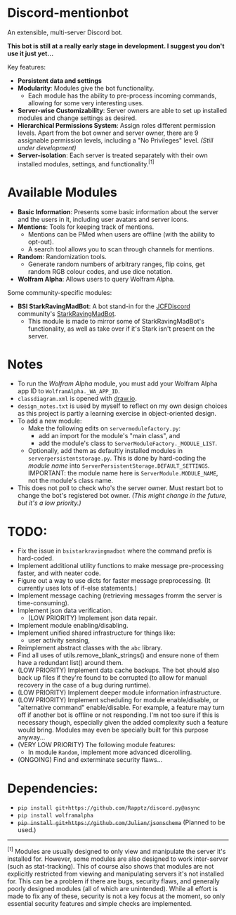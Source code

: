 # Discord-mentionbot
An extensible, multi-server Discord bot.

**This bot is still at a really early stage in development. I suggest you don't use it just yet...**

Key features:

* **Persistent data and settings**
* **Modularity**: Modules give the bot functionality.
	* Each module has the ability to pre-process incoming commands, allowing for some very interesting uses.
* **Server-wise Customizability**: Server owners are able to set up installed modules and change settings as desired.
* **Hierarchical Permissions System**: Assign roles different permission levels. Apart from the bot owner and server owner, there are 9 assignable permission levels, including a "No Privileges" level. *(Still under development)*
* **Server-isolation**: Each server is treated separately with their own installed modules, settings, and functionality.<sup>[1]</sup>

# Available Modules

* **Basic Information**: Presents some basic information about the server and the users in it, including user avatars and server icons.
* **Mentions**: Tools for keeping track of mentions.
	* Mentions can be PMed when users are offline (with the ability to opt-out).
	* A search tool allows you to scan through channels for mentions.
* **Random**: Randomization tools.
	* Generate random numbers of arbitrary ranges, flip coins, get random RGB colour codes, and use dice notation.
* **Wolfram Alpha**: Allows users to query Wolfram Alpha.

Some community-specific modules:

* **BSI StarkRavingMadBot**: A bot stand-in for the [JCFDiscord](https://www.reddit.com/r/JCFDiscord/) community's [StarkRavingMadBot](https://github.com/josh951623/StarkRavingMadBot).
	* This module is made to mirror some of StarkRavingMadBot's functionality, as well as take over if it's Stark isn't present on the server.

# Notes

* To run the *Wolfram Alpha* module, you must add your Wolfram Alpha app ID to `WolframAlpha._WA_APP_ID`.
* `classdiagram.xml` is opened with [draw.io](https://www.draw.io/).
* `design_notes.txt` is used by myself to reflect on my own design choices as this project is partly a learning exercise in object-oriented design.
* To add a new module:
	* Make the following edits on `servermodulefactory.py`:
		* add an import for the module's "main class", and
		* add the module's class to `ServerModuleFactory._MODULE_LIST`.
	* Optionally, add them as defaultly installed modules in `serverpersistentstorage.py`. This is done by hard-coding the *module name* into `ServerPersistentStorage.DEFAULT_SETTINGS`. IMPORTANT: the module name here is `ServerModule.MODULE_NAME`, not the module's class name.
* This does not poll to check who's the server owner. Must restart bot to change the bot's registered bot owner. *(This might change in the future, but it's a low priority.)*

# TODO:

* Fix the issue in `bsistarkravingmadbot` where the command prefix is hard-coded.
* Implement additional utility functions to make message pre-processing faster, and with neater code.
* Figure out a way to use dicts for faster message preprocessing. (It currently uses lots of if-else statements.)
* Implement message caching (retrieving messages fromm the server is time-consuming).
* Implement json data verification.
	* (LOW PRIORITY) Implement json data repair.
* Implement module enabling/disabling.
* Implement unified shared infrastructure for things like:
	* user activity sensing,
* Reimplement abstract classes with the `abc` library.
* Find all uses of utils.remove_blank_strings() and ensure none of them have a redundant list() around them.
* (LOW PRIORITY) Implement data cache backups. The bot should also back up files if they're found to be corrupted (to allow for manual recovery in the case of a bug during runtime).
* (LOW PRIORITY) Implement deeper module information infrastructure.
* (LOW PRIORITY) Implement scheduling for module enable/disable, or "alternative command" enable/disable. For example, a feature may turn off if another bot is offline or not responding. I'm not too sure if this is necessary though, especially given the added complexity such a feature would bring. Modules may even be specially built for this purpose anyway...
* (VERY LOW PRIORITY) The following module features:
	* In module `Random`, implement more advanced dicerolling.
* (ONGOING) Find and exterminate security flaws...

# Dependencies:

* `pip install git+https://github.com/Rapptz/discord.py@async`
* `pip install wolframalpha`
* ~~`pip install git+https://github.com/Julian/jsonschema`~~ (Planned to be used.)

---

<sup>[1]</sup> Modules are usually designed to only view and manipulate the server it's installed for. However, some modules are also designed to work inter-server (such as stat-tracking). This of course also shows that modules are not explicitly restricted from viewing and manipulating servers it's not installed for. This can be a problem if there are bugs, security flaws, and generally poorly designed modules (all of which are unintended). While all effort is made to fix any of these, security is not a key focus at the moment, so only essential security features and simple checks are implemented.
